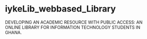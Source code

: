 # iykeLib_webbased_Library
DEVELOPING AN ACADEMIC RESOURCE WITH PUBLIC ACCESS: AN ONLINE LIBRARY FOR INFORMATION TECHNOLOGY STUDENTS IN GHANA.
